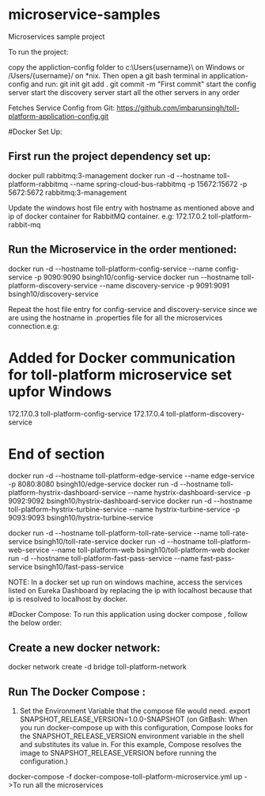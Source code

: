 # microservice-samples
Microservices sample project

To run the project:

copy the appliction-config folder to c:\Users{username}\ on Windows or /Users/{username}/ on *nix. Then open a git bash terminal in application-config and run:
git init
git add .
git commit -m "First commit"
start the config server
start the discovery server
start all the other servers in any order

Fetches Service Config from Git: https://github.com/imbarunsingh/toll-platform-application-config.git

#Docker Set Up:

First run the project dependency set up:
---------------------------------------
docker pull rabbitmq:3-management
docker run -d --hostname toll-platform-rabbitmq --name spring-cloud-bus-rabbitmq -p 15672:15672 -p 5672:5672 rabbitmq:3-management

Update the windows host file entry with hostname as mentioned above and ip of docker container for RabbitMQ container.
e.g:
172.17.0.2 toll-platform-rabbit-mq

Run the Microservice in the order mentioned:
--------------------------------------------
docker run -d --hostname toll-platform-config-service --name config-service -p 9090:9090 bsingh10/config-service
docker run --hostname toll-platform-discovery-service --name discovery-service -p 9091:9091 bsingh10/discovery-service

Repeat the host file entry for config-service and discovery-service since we are using the hostname in .properties file for all the  microservices connection.e.g:
# Added for Docker communication for toll-platform microservice set upfor Windows
172.17.0.3 toll-platform-config-service
172.17.0.4 toll-platform-discovery-service
# End of section

docker run -d --hostname toll-platform-edge-service --name edge-service -p 8080:8080 bsingh10/edge-service
docker run -d --hostname toll-platform-hystrix-dashboard-service --name hystrix-dashboard-service -p 9092:9092 bsingh10/hystrix-dashboard-service
docker run -d --hostname toll-platform-hystrix-turbine-service --name hystrix-turbine-service -p 9093:9093 bsingh10/hystrix-turbine-service

docker run -d --hostname toll-platform-toll-rate-service --name toll-rate-service bsingh10/toll-rate-service
docker run -d --hostname toll-platform-web-service --name toll-platform-web bsingh10/toll-platform-web
docker run -d --hostname toll-platform-fast-pass-service --name fast-pass-service bsingh10/fast-pass-service

NOTE: In a docker set up run on windows machine, access the services listed on Eureka Dashboard by replacing the ip with localhost because that ip is resolved to localhost by docker.


#Docker Compose:
To run this application using docker compose , follow the below order:

Create a new docker network:
---------------------------
docker network create -d bridge toll-platform-network

Run The Docker Compose :
------------------------
1. Set the Environment Variable that the compose file would need.
export SNAPSHOT_RELEASE_VERSION=1.0.0-SNAPSHOT (on GitBash: When you run docker-compose up with this configuration, Compose looks for the SNAPSHOT_RELEASE_VERSION environment variable in the shell and substitutes its value in. For this example, Compose resolves the image to SNAPSHOT_RELEASE_VERSION before running the configuration.)

docker-compose -f docker-compose-toll-platform-microservice.yml up  ->To run all the microservices
